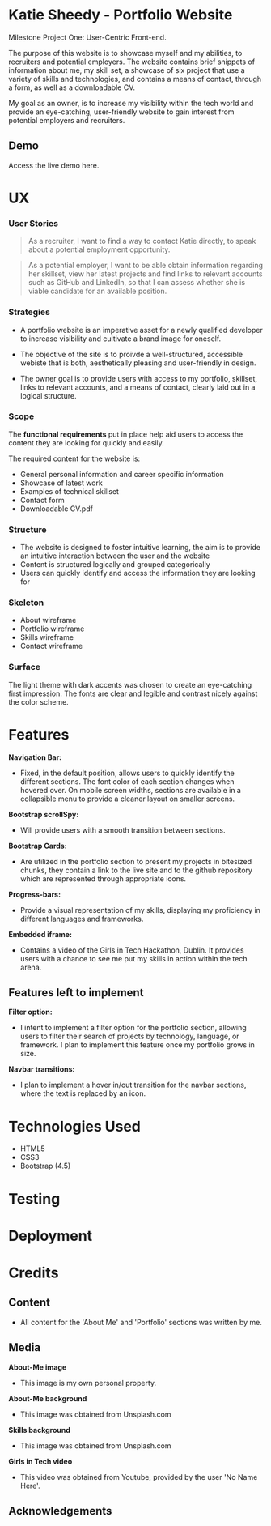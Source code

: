 # Katie Sheedy - Portfolio Website

Milestone Project One: User-Centric Front-end. 

The purpose of this website is to showcase myself and my abilities, to recruiters and potential employers. The website contains brief snippets of information about me, my skill set, a showcase of six project that use a variety of skills and technologies, and contains a means of contact, through a form, as well as a downloadable CV.

My goal as an owner, is to increase my visibility within the tech world and provide an eye-catching, user-friendly website to gain interest from potential employers and recruiters.

## Demo
Access the live demo here. 

# UX
### User Stories 
>As a recruiter, I want to find a way to contact Katie directly, to speak about a potential employment opportunity.

>As a potential employer, I want to be able obtain information regarding her skillset, view her latest projects and find links to relevant accounts such as GitHub and LinkedIn, so that I can assess whether she is viable candidate for an available position. 

### Strategies
* A portfolio website is an imperative asset for a newly qualified developer to increase visibility and cultivate a brand image for oneself. 

* The objective of the site is to proivde a well-structured, accessible webiste that is both, aesthetically pleasing and user-friendly in design.

* The owner goal is to provide users with access to my portfolio, skillset, links to relevant accounts, and a means of contact, clearly laid out in a logical structure.

### Scope
The **functional requirements** put in place help aid users to access the content they are looking for quickly and easily.

The required content for the website is: 
* General personal information and career specific information
* Showcase of latest work
* Examples of technical skillset
* Contact form
* Downloadable CV.pdf

### Structure
* The website is designed to foster intuitive learning, the aim is to provide an intuitive interaction between the user and the website
* Content is structured logically and grouped categorically 
* Users can quickly identify and access the information they are looking for

### Skeleton
* About wireframe
* Portfolio wireframe
* Skills wireframe
* Contact wireframe 

### Surface
The light theme with dark accents was chosen to create an eye-catching first impression. The fonts are clear and legible and contrast nicely against the color scheme. 

# Features
**Navigation Bar:** 
* Fixed, in the default position, allows users to quickly identify the different sections. The font color of each section changes when hovered over. On mobile screen widths, sections are available in a collapsible menu to provide a cleaner layout on smaller screens.

**Bootstrap scrollSpy:**  
* Will provide users with a smooth transition between sections.

**Bootstrap Cards:**
* Are utilized in the portfolio section to present my projects in bitesized chunks, they contain a link to the live site and to the github repository which are represented through  appropriate icons. 

**Progress-bars:**
* Provide a visual representation of my skills, displaying my proficiency in different languages and frameworks. 

**Embedded iframe:**
* Contains a video of the Girls in Tech Hackathon, Dublin. It provides users with a chance to see me put my skills in action within the tech arena.

## Features left to implement
**Filter option:**
* I intent to implement a filter option for the portfolio section, allowing users to filter their search of projects by technology, language, or framework. I plan to implement this feature once my portfolio grows in size.

**Navbar transitions:**
* I plan to implement a hover in/out transition for the navbar sections, where the text is replaced by an icon.

# Technologies Used
* HTML5
* CSS3
* Bootstrap (4.5)

# Testing 

# Deployment 

# Credits
## Content
* All content for the 'About Me' and 'Portfolio' sections was written by me. 

## Media
**About-Me image**
* This image is my own personal property.
 
**About-Me background**
* This image was obtained from Unsplash.com 

**Skills background**
* This image was obtained from Unsplash.com

**Girls in Tech video**
* This video was obtained from Youtube, provided by the user 'No Name Here'.

## Acknowledgements
